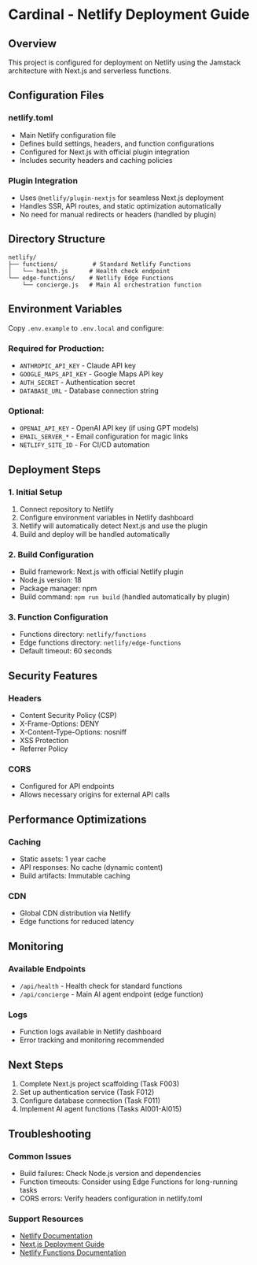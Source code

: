 # Cardinal - Netlify Deployment Guide

## Overview

This project is configured for deployment on Netlify using the Jamstack architecture with Next.js and serverless functions.

## Configuration Files

### netlify.toml

- Main Netlify configuration file
- Defines build settings, headers, and function configurations
- Configured for Next.js with official plugin integration
- Includes security headers and caching policies

### Plugin Integration

- Uses `@netlify/plugin-nextjs` for seamless Next.js deployment
- Handles SSR, API routes, and static optimization automatically
- No need for manual redirects or headers (handled by plugin)

## Directory Structure

```
netlify/
├── functions/          # Standard Netlify Functions
│   └── health.js      # Health check endpoint
└── edge-functions/    # Netlify Edge Functions
    └── concierge.js   # Main AI orchestration function
```

## Environment Variables

Copy `.env.example` to `.env.local` and configure:

### Required for Production:

- `ANTHROPIC_API_KEY` - Claude API key
- `GOOGLE_MAPS_API_KEY` - Google Maps API key
- `AUTH_SECRET` - Authentication secret
- `DATABASE_URL` - Database connection string

### Optional:

- `OPENAI_API_KEY` - OpenAI API key (if using GPT models)
- `EMAIL_SERVER_*` - Email configuration for magic links
- `NETLIFY_SITE_ID` - For CI/CD automation

## Deployment Steps

### 1. Initial Setup

1. Connect repository to Netlify
2. Configure environment variables in Netlify dashboard
3. Netlify will automatically detect Next.js and use the plugin
4. Build and deploy will be handled automatically

### 2. Build Configuration

- Build framework: Next.js with official Netlify plugin
- Node.js version: 18
- Package manager: npm
- Build command: `npm run build` (handled automatically by plugin)

### 3. Function Configuration

- Functions directory: `netlify/functions`
- Edge functions directory: `netlify/edge-functions`
- Default timeout: 60 seconds

## Security Features

### Headers

- Content Security Policy (CSP)
- X-Frame-Options: DENY
- X-Content-Type-Options: nosniff
- XSS Protection
- Referrer Policy

### CORS

- Configured for API endpoints
- Allows necessary origins for external API calls

## Performance Optimizations

### Caching

- Static assets: 1 year cache
- API responses: No cache (dynamic content)
- Build artifacts: Immutable caching

### CDN

- Global CDN distribution via Netlify
- Edge functions for reduced latency

## Monitoring

### Available Endpoints

- `/api/health` - Health check for standard functions
- `/api/concierge` - Main AI agent endpoint (edge function)

### Logs

- Function logs available in Netlify dashboard
- Error tracking and monitoring recommended

## Next Steps

1. Complete Next.js project scaffolding (Task F003)
2. Set up authentication service (Task F012)
3. Configure database connection (Task F011)
4. Implement AI agent functions (Tasks AI001-AI015)

## Troubleshooting

### Common Issues

- Build failures: Check Node.js version and dependencies
- Function timeouts: Consider using Edge Functions for long-running tasks
- CORS errors: Verify headers configuration in netlify.toml

### Support Resources

- [Netlify Documentation](https://docs.netlify.com/)
- [Next.js Deployment Guide](https://nextjs.org/docs/deployment)
- [Netlify Functions Documentation](https://docs.netlify.com/functions/overview/)
